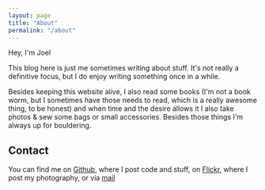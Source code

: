 ```yaml
---
layout: page
title: "About"
permalink: "/about"
---
```


Hey, I'm Joel

This blog here is just me sometimes writing about stuff. It's not really a definitive focus, but I do enjoy writing something once in a while.

Besides keeping this website alive, I also read some books (I'm not a book worm, but I sometimes have those needs to read, which is a really awesome thing, to be honest) and when time and the desire allows it I also take photos & sew some bags or small accessories.
Besides those things I'm always up for bouldering.

## Contact

You can find me on [Github](https://github.com/joelvonrotz), where I post code and stuff, on [Flickr](https://www.flickr.com/joelvonrotz), where I post my photography, or via [mail](mailto:contact@joelvonrotz.ch)
